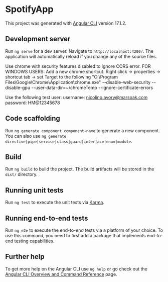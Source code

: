 # SpotifyApp

This project was generated with [Angular CLI](https://github.com/angular/angular-cli) version 17.1.2.

## Development server

Run `ng serve` for a dev server. Navigate to `http://localhost:4200/`. The application will automatically reload if you change any of the source files.

Use chrome with security features disabled to ignore CORS error.
FOR WINDOWS USERS:
Add a new chrome shortcut. Right click -> properties -> shortcut tab -> set Target to the following
"C:\Program Files\Google\Chrome\Application\chrome.exe" --disable-web-security --disable-gpu --user-data-dir=~/chromeTemp --ignore-certificate-errors

Use the following test user:
username: nicolino.avory@marsoak.com
password: HM@12345678

## Code scaffolding

Run `ng generate component component-name` to generate a new component. You can also use `ng generate directive|pipe|service|class|guard|interface|enum|module`.

## Build

Run `ng build` to build the project. The build artifacts will be stored in the `dist/` directory.

## Running unit tests

Run `ng test` to execute the unit tests via [Karma](https://karma-runner.github.io).

## Running end-to-end tests

Run `ng e2e` to execute the end-to-end tests via a platform of your choice. To use this command, you need to first add a package that implements end-to-end testing capabilities.

## Further help

To get more help on the Angular CLI use `ng help` or go check out the [Angular CLI Overview and Command Reference](https://angular.io/cli) page.
